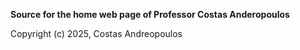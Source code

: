 
**Source for the home web page of Professor Costas Anderopoulos**

Copyright (c) 2025, Costas Andreopoulos

